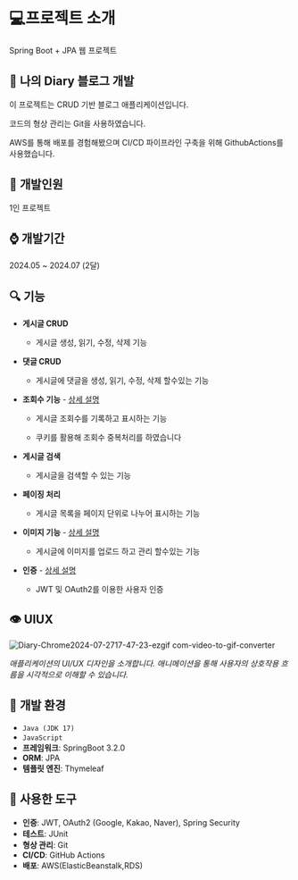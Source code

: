 # :computer:프로젝트 소개 
Spring Boot + JPA 웹 프로젝트

## :blue_book: 나의 Diary 블로그 개발
이 프로젝트는 CRUD 기반 블로그 애플리케이션입니다. 

코드의 형상 관리는 Git을 사용하였습니다.

AWS를 통해 배포를 경험해봤으며 CI/CD 파이프라인 구축을 위해 GithubActions를 사용했습니다.

## :walking: 개발인원
1인 프로젝트

## :watch: 개발기간

2024.05 ~ 2024.07 (2달)

## :mag: 기능

 
    
- **게시글 CRUD**
  - 게시글 생성, 읽기, 수정, 삭제 기능
 
  
- **댓글 CRUD**
  - 게시글에 댓글을 생성, 읽기, 수정, 삭제 할수있는 기능
   
  

- **조회수 기능** - [상세 설명](https://github.com/creamleeminsoo/blog-developer/wiki/view_count)

  - 게시글 조회수를 기록하고 표시하는 기능
 
    
  - 쿠키를 활용해 조회수 중복처리를 하였습니다
      
  
- **게시글 검색**
  - 게시글을 검색할 수 있는 기능
      
  
- **페이징 처리**
  - 게시글 목록을 페이지 단위로 나누어 표시하는 기능
 
  
- **이미지 기능** - [상세 설명](https://github.com/creamleeminsoo/blog-developer/wiki/image)
  - 게시글에 이미지를 업로드 하고 관리 할수있는 기능
 

- **인증**  - [상세 설명](https://github.com/creamleeminsoo/blog-developer/wiki/authentication)
   - JWT 및 OAuth2를 이용한 사용자 인증
## :eye: UIUX

![Diary-Chrome2024-07-2717-47-23-ezgif com-video-to-gif-converter](https://github.com/user-attachments/assets/45c9e414-9148-42c2-9793-18ca1a9aa317)


*애플리케이션의 UI/UX 디자인을 소개합니다. 애니메이션을 통해 사용자의 상호작용 흐름을 시각적으로 이해할 수 있습니다.*


## :low_brightness: 개발 환경
- `Java (JDK 17)`
- `JavaScript`
- **프레임워크**: SpringBoot 3.2.0
- **ORM**: JPA
- **템플릿 엔진**: Thymeleaf

## :wrench: 사용한 도구
- **인증**: JWT, OAuth2 (Google, Kakao, Naver), Spring Security
- **테스트**: JUnit
- **형상 관리**: Git
- **CI/CD**: GitHub Actions
- **배포**: AWS(ElasticBeanstalk,RDS)







